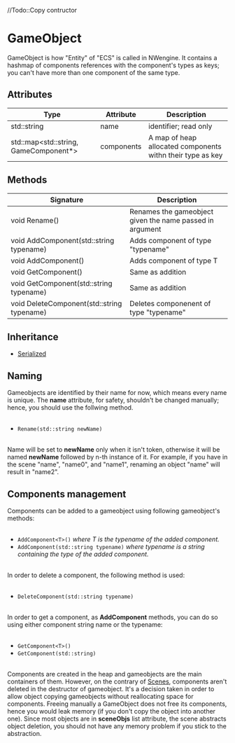 //Todo::Copy contructor
# GameObject
GameObject is how "Entity" of "ECS" is called in NWengine. It contains a hashmap of components references with the component's types as keys; you can't have more than one component of the same type. 
## Attributes
|Type 	     | Attribute |Description|
|----------  |---------- |-----------|
|std::string | name      | identifier; read only  |
|std::map<std::string, GameComponent*>  | components| A map of heap allocated components withn their type as key|


## Methods

|Signature|Description|
|---|---|
|void Rename()|Renames the gameobject given the name passed in argument|
|void AddComponent(std::string typename)| Adds component of type "typename"|
|void AddComponent<T>()|Adds component of type T|
|void GetComponent<T>()|Same as addition|
|void GetComponent(std::string typename)|Same as addition|
|void DeleteComponent(std::string typename)|Deletes componenent of type "typename"|

## Inheritance
+ [Serialized](Serialized.html)
## Naming
Gameobjects are identified by their name for now, which means every name is unique. The **name** attribute, for safety, shouldn't be changed manually; hence, you should use the follwing method.<br><br>

- `Rename(std::string newName)` <br><br>

Name will be set to **newName** only when it isn't token, otherwise it will be named **newName** followed by n-th instance of it. For example, if you have in the scene "name", "name0", and "name1", renaming an object "name" will result in "name2".

## Components management
Components can be added to a gameobject using following gameobject's methods:<br><br>
- `AddComponent<T>()` *where T is the typename of the added component.*<br>
- `AddComponent(std::string typename)` *where typename is a string containing the type of the added component.*<br><br>


In order to delete a component, the following method is used:<br><br>


- `DeleteComponent(std::string typename)` <br><br>

In order to get a component, as **AddComponent** methods, you can do so using either component string name or the typename:<br><br>

- `GetComponent<T>()`
- `GetComponent(std::string)`
<br><br>

Components are created in the heap and gameobjects are the main containers of them. However, on the contrary of [Scenes](Scene.html), components aren't deleted in the destructor of gameobject. It's a decision taken in order to allow object copying gameobjects without reallocating space for components.
Freeing manually a GameObject does not free its components, hence you would leak memory (if you don't copy the object into another one). Since most objects are in **sceneObjs** list attribute, the scene abstracts object deletion, you should not have any memory problem if you stick to the abstraction.